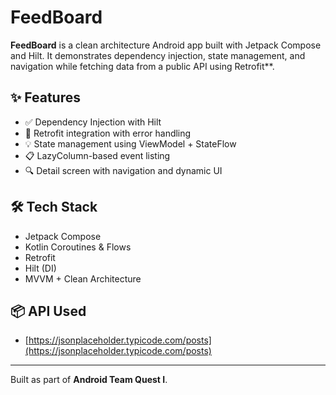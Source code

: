 # FeedBoard

**FeedBoard** is a clean architecture Android app built with Jetpack Compose and Hilt. It demonstrates dependency injection, state management, and navigation while fetching data from a public API using Retrofit**.

## ✨ Features

- ✅ Dependency Injection with Hilt
- 🔄 Retrofit integration with error handling
- 💡 State management using ViewModel + StateFlow
- 📋 LazyColumn-based event listing
- 🔍 Detail screen with navigation and dynamic UI

## 🛠️ Tech Stack

- Jetpack Compose
- Kotlin Coroutines & Flows
- Retrofit
- Hilt (DI)
- MVVM + Clean Architecture

## 📦 API Used

- [https://jsonplaceholder.typicode.com/posts](https://jsonplaceholder.typicode.com/posts)

---

Built as part of **Android Team Quest I**.
